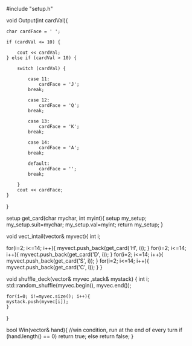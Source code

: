 #include "setup.h"

void Output(int cardVal){

	char cardFace = ' ';

	if (cardVal <= 10) {

		cout << cardVal;
	} else if (cardVal > 10) {

		switch (cardVal) {

			case 11:
				cardFace = 'J';
			break;

			case 12:
				cardFace = 'Q';
			break;
	
			case 13:
				cardFace = 'K';
			break;

			case 14:
				cardFace = 'A';
			break;

			default:
				cardFace = '';
			break;

		}
		cout << cardFace;
	}	
}

setup get_card(char mychar, int myint){
	setup my_setup;
	my_setup.suit=mychar;
	my_setup.val=myint;
	return my_setup;
}

void vect_intail(vector<setup>& myvect){
	int i;

  for(i=2; i<=14; i++){
    myvect.push_back(get_card('H', i));
  }
  for(i=2; i<=14; i++){
    myvect.push_back(get_card('D', i));
  }
  for(i=2; i<=14; i++){
    myvect.push_back(get_card('S', i));
  }
  for(i=2; i<=14; i++){
    myvect.push_back(get_card('C', i));
  }
 }
 
 void shuffle_deck(vector<setup>& myvec ,stack<setup>& mystack)
{
	int i;
std::random_shuffle(myvec.begin(), myvec.end());


	for(i=0; i!=myvec.size(); i++){
	mystack.push(myvec[i]);
	}
	

}

bool Win(vector<setup>& hand){ 
//win condition, run at the end of every turn 
if (hand.length() == 0) 
	return true; 
else 
	return false; 
}
